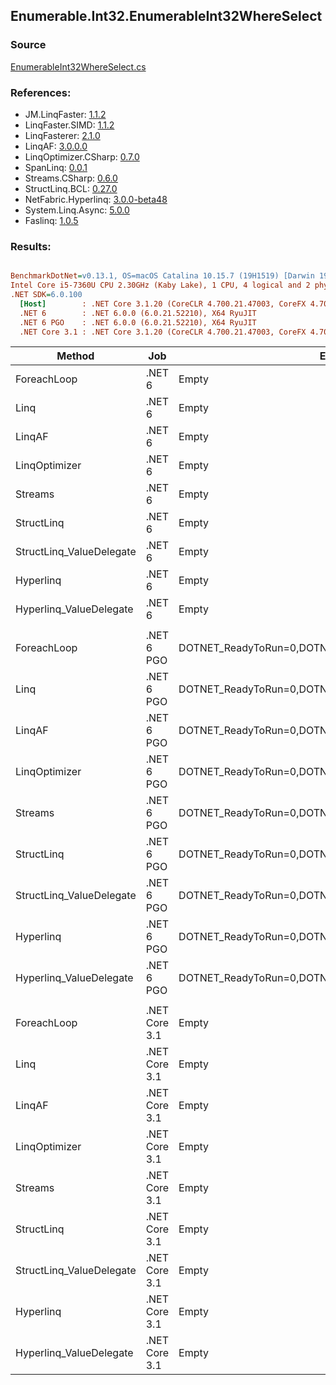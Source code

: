 ﻿## Enumerable.Int32.EnumerableInt32WhereSelect

### Source
[EnumerableInt32WhereSelect.cs](../LinqBenchmarks/Enumerable/Int32/EnumerableInt32WhereSelect.cs)

### References:
- JM.LinqFaster: [1.1.2](https://www.nuget.org/packages/JM.LinqFaster/1.1.2)
- LinqFaster.SIMD: [1.1.2](https://www.nuget.org/packages/LinqFaster.SIMD/1.0.3)
- LinqFasterer: [2.1.0](https://www.nuget.org/packages/LinqFasterer/2.1.0)
- LinqAF: [3.0.0.0](https://www.nuget.org/packages/LinqAF/3.0.0.0)
- LinqOptimizer.CSharp: [0.7.0](https://www.nuget.org/packages/LinqOptimizer.CSharp/0.7.0)
- SpanLinq: [0.0.1](https://www.nuget.org/packages/SpanLinq/0.0.1)
- Streams.CSharp: [0.6.0](https://www.nuget.org/packages/Streams.CSharp/0.6.0)
- StructLinq.BCL: [0.27.0](https://www.nuget.org/packages/StructLinq/0.27.0)
- NetFabric.Hyperlinq: [3.0.0-beta48](https://www.nuget.org/packages/NetFabric.Hyperlinq/3.0.0-beta48)
- System.Linq.Async: [5.0.0](https://www.nuget.org/packages/System.Linq.Async/5.0.0)
- Faslinq: [1.0.5](https://www.nuget.org/packages/Faslinq/1.0.5)

### Results:
``` ini

BenchmarkDotNet=v0.13.1, OS=macOS Catalina 10.15.7 (19H1519) [Darwin 19.6.0]
Intel Core i5-7360U CPU 2.30GHz (Kaby Lake), 1 CPU, 4 logical and 2 physical cores
.NET SDK=6.0.100
  [Host]        : .NET Core 3.1.20 (CoreCLR 4.700.21.47003, CoreFX 4.700.21.47101), X64 RyuJIT
  .NET 6        : .NET 6.0.0 (6.0.21.52210), X64 RyuJIT
  .NET 6 PGO    : .NET 6.0.0 (6.0.21.52210), X64 RyuJIT
  .NET Core 3.1 : .NET Core 3.1.20 (CoreCLR 4.700.21.47003, CoreFX 4.700.21.47101), X64 RyuJIT


```
|                   Method |           Job |                                                EnvironmentVariables |       Runtime | Count |       Mean |    Error |   StdDev |         Ratio | RatioSD |  Gen 0 | Allocated |
|------------------------- |-------------- |-------------------------------------------------------------------- |-------------- |------ |-----------:|---------:|---------:|--------------:|--------:|-------:|----------:|
|              ForeachLoop |        .NET 6 |                                                               Empty |      .NET 6.0 |   100 |   581.0 ns |  0.68 ns |  0.57 ns |      baseline |         | 0.0191 |      40 B |
|                     Linq |        .NET 6 |                                                               Empty |      .NET 6.0 |   100 | 1,320.8 ns |  1.90 ns |  1.69 ns |  2.27x slower |   0.00x | 0.0763 |     160 B |
|                   LinqAF |        .NET 6 |                                                               Empty |      .NET 6.0 |   100 | 1,166.0 ns |  0.69 ns |  0.57 ns |  2.01x slower |   0.00x | 0.0191 |      40 B |
|            LinqOptimizer |        .NET 6 |                                                               Empty |      .NET 6.0 |   100 | 2,632.3 ns |  9.46 ns |  7.90 ns |  4.53x slower |   0.02x | 4.2534 |   8,906 B |
|                  Streams |        .NET 6 |                                                               Empty |      .NET 6.0 |   100 | 2,423.2 ns |  6.98 ns |  6.53 ns |  4.17x slower |   0.01x | 0.3548 |     744 B |
|               StructLinq |        .NET 6 |                                                               Empty |      .NET 6.0 |   100 | 1,034.2 ns |  0.91 ns |  0.80 ns |  1.78x slower |   0.00x | 0.0458 |      96 B |
| StructLinq_ValueDelegate |        .NET 6 |                                                               Empty |      .NET 6.0 |   100 |   738.0 ns |  0.97 ns |  0.86 ns |  1.27x slower |   0.00x | 0.0191 |      40 B |
|                Hyperlinq |        .NET 6 |                                                               Empty |      .NET 6.0 |   100 |   930.0 ns |  0.32 ns |  0.26 ns |  1.60x slower |   0.00x | 0.0191 |      40 B |
|  Hyperlinq_ValueDelegate |        .NET 6 |                                                               Empty |      .NET 6.0 |   100 |   736.0 ns |  0.52 ns |  0.43 ns |  1.27x slower |   0.00x | 0.0191 |      40 B |
|                          |               |                                                                     |               |       |            |          |          |               |         |        |           |
|              ForeachLoop |    .NET 6 PGO | DOTNET_ReadyToRun=0,DOTNET_TC_QuickJitForLoops=1,DOTNET_TieredPGO=1 |      .NET 6.0 |   100 |   188.6 ns |  0.26 ns |  0.23 ns |      baseline |         | 0.0191 |      40 B |
|                     Linq |    .NET 6 PGO | DOTNET_ReadyToRun=0,DOTNET_TC_QuickJitForLoops=1,DOTNET_TieredPGO=1 |      .NET 6.0 |   100 |   696.7 ns |  1.70 ns |  1.59 ns |  3.69x slower |   0.01x | 0.0763 |     160 B |
|                   LinqAF |    .NET 6 PGO | DOTNET_ReadyToRun=0,DOTNET_TC_QuickJitForLoops=1,DOTNET_TieredPGO=1 |      .NET 6.0 |   100 |   559.6 ns |  0.36 ns |  0.30 ns |  2.97x slower |   0.00x | 0.0191 |      40 B |
|            LinqOptimizer |    .NET 6 PGO | DOTNET_ReadyToRun=0,DOTNET_TC_QuickJitForLoops=1,DOTNET_TieredPGO=1 |      .NET 6.0 |   100 | 2,311.6 ns | 18.35 ns | 17.17 ns | 12.25x slower |   0.08x | 4.2534 |   8,906 B |
|                  Streams |    .NET 6 PGO | DOTNET_ReadyToRun=0,DOTNET_TC_QuickJitForLoops=1,DOTNET_TieredPGO=1 |      .NET 6.0 |   100 | 1,771.8 ns |  2.17 ns |  2.03 ns |  9.39x slower |   0.01x | 0.3548 |     744 B |
|               StructLinq |    .NET 6 PGO | DOTNET_ReadyToRun=0,DOTNET_TC_QuickJitForLoops=1,DOTNET_TieredPGO=1 |      .NET 6.0 |   100 |   516.8 ns |  1.01 ns |  0.95 ns |  2.74x slower |   0.01x | 0.0458 |      96 B |
| StructLinq_ValueDelegate |    .NET 6 PGO | DOTNET_ReadyToRun=0,DOTNET_TC_QuickJitForLoops=1,DOTNET_TieredPGO=1 |      .NET 6.0 |   100 |   302.2 ns |  0.36 ns |  0.34 ns |  1.60x slower |   0.00x | 0.0191 |      40 B |
|                Hyperlinq |    .NET 6 PGO | DOTNET_ReadyToRun=0,DOTNET_TC_QuickJitForLoops=1,DOTNET_TieredPGO=1 |      .NET 6.0 |   100 |   599.1 ns |  2.16 ns |  1.91 ns |  3.18x slower |   0.01x | 0.0191 |      40 B |
|  Hyperlinq_ValueDelegate |    .NET 6 PGO | DOTNET_ReadyToRun=0,DOTNET_TC_QuickJitForLoops=1,DOTNET_TieredPGO=1 |      .NET 6.0 |   100 |   376.3 ns |  0.73 ns |  0.61 ns |  2.00x slower |   0.00x | 0.0191 |      40 B |
|                          |               |                                                                     |               |       |            |          |          |               |         |        |           |
|              ForeachLoop | .NET Core 3.1 |                                                               Empty | .NET Core 3.1 |   100 |   533.1 ns |  0.82 ns |  0.69 ns |      baseline |         | 0.0191 |      40 B |
|                     Linq | .NET Core 3.1 |                                                               Empty | .NET Core 3.1 |   100 | 1,434.1 ns |  1.49 ns |  1.24 ns |  2.69x slower |   0.00x | 0.0763 |     160 B |
|                   LinqAF | .NET Core 3.1 |                                                               Empty | .NET Core 3.1 |   100 | 1,271.2 ns |  2.67 ns |  2.49 ns |  2.38x slower |   0.01x | 0.0191 |      40 B |
|            LinqOptimizer | .NET Core 3.1 |                                                               Empty | .NET Core 3.1 |   100 | 2,610.3 ns | 12.96 ns | 10.82 ns |  4.90x slower |   0.02x | 4.2725 |   8,936 B |
|                  Streams | .NET Core 3.1 |                                                               Empty | .NET Core 3.1 |   100 | 2,532.4 ns |  4.59 ns |  4.29 ns |  4.75x slower |   0.01x | 0.3548 |     744 B |
|               StructLinq | .NET Core 3.1 |                                                               Empty | .NET Core 3.1 |   100 | 1,556.8 ns |  3.68 ns |  3.45 ns |  2.92x slower |   0.01x | 0.0458 |      96 B |
| StructLinq_ValueDelegate | .NET Core 3.1 |                                                               Empty | .NET Core 3.1 |   100 |   893.7 ns |  0.66 ns |  0.58 ns |  1.68x slower |   0.00x | 0.0191 |      40 B |
|                Hyperlinq | .NET Core 3.1 |                                                               Empty | .NET Core 3.1 |   100 | 1,359.1 ns |  1.05 ns |  0.99 ns |  2.55x slower |   0.00x | 0.0191 |      40 B |
|  Hyperlinq_ValueDelegate | .NET Core 3.1 |                                                               Empty | .NET Core 3.1 |   100 |   839.5 ns |  0.72 ns |  0.68 ns |  1.57x slower |   0.00x | 0.0191 |      40 B |
